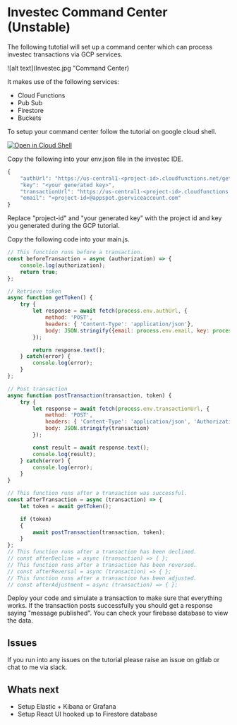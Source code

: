 # Investec Command Center (Unstable)

The following tutotial will set up a command center which can process investec transactions via GCP services.

![alt text](Investec.jpg "Command Center)

It makes use of the following services:
* Cloud Functions
* Pub Sub
* Firestore
* Buckets

To setup your command center follow the tutorial on google cloud shell. 

[![Open in Cloud Shell](https://gstatic.com/cloudssh/images/open-btn.svg)](https://ssh.cloud.google.com/cloudshell/editor?cloudshell_git_repo=https%3A%2F%2Fgithub.com%2Fbezchristo%2Finvestec-oracle.git&cloudshell_print=cloud-shell-readme.txt&cloudshell_open_in_editor=main.tf&cloudshell_tutorial=tutorial.md&hl=en_GB&fromcloudshell=true&shellonly=false#id=I0_1588005425124&_gfid=I0_1588005425124&parent=https:%2F%2Fconsole.cloud.google.com)

Copy the following into your env.json file in the investec IDE. 

``` js
{
    "authUrl": "https://us-central1-<project-id>.cloudfunctions.net/getGoogleToken",
    "key": "<your generated key>",
    "transactionUrl": "https://us-central1-<project-id>.cloudfunctions.net/publish",
    "email": "<project-id>@appspot.gserviceaccount.com"
}
```

Replace "project-id" and "your generated key" with the project id and key you generated during the GCP tutorial.

Copy the following code into your main.js.

``` js
// This function runs before a transaction.
const beforeTransaction = async (authorization) => {
    console.log(authorization);
    return true;
};

// Retrieve token 
async function getToken() {
    try {
        let response = await fetch(process.env.authUrl, {
            method: 'POST',
            headers: { 'Content-Type': 'application/json'},
            body: JSON.stringify({email: process.env.email, key: process.env.key})
        });

        return response.text();
    } catch(error) {
        console.log(error);
    }
};

// Post transaction
async function postTransaction(transaction, token) {
    try {
        let response = await fetch(process.env.transactionUrl, {
            method: 'POST',
            headers: { 'Content-Type': 'application/json', 'Authorization': `Bearer ${token}`},
            body: JSON.stringify(transaction)
        });

        const result = await response.text();
        console.log(result);
    } catch(error) {
        console.log(error);
    }
}

// This function runs after a transaction was successful.
const afterTransaction = async (transaction) => {    
    let token = await getToken();

    if (token) 
    {
        await postTransaction(transaction, token);
    }
};
// This function runs after a transaction has been declined.
// const afterDecline = async (transaction) => { };
// This function runs after a transaction has been reversed.
// const afterReversal = async (transaction) => { };
// This function runs after a transaction has been adjusted.
// const afterAdjustment = async (transaction) => { };

```

Deploy your code and simulate a transaction to make sure that everything works. If the transaction posts successfully you should get a response saying "message published". You can check your firebase database to view the data. 

## Issues
If you run into any issues on the tutorial please raise an issue on gitlab or chat to me via slack.

## Whats next
* Setup Elastic + Kibana or Grafana
* Setup React UI hooked up to Firestore database
